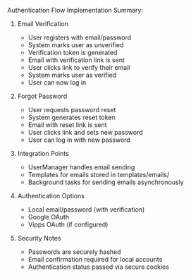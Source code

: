 Authentication Flow Implementation Summary:

1. Email Verification
   - User registers with email/password
   - System marks user as unverified
   - Verification token is generated
   - Email with verification link is sent
   - User clicks link to verify their email
   - System marks user as verified
   - User can now log in

2. Forgot Password
   - User requests password reset
   - System generates reset token
   - Email with reset link is sent
   - User clicks link and sets new password
   - User can log in with new password

3. Integration Points
   - UserManager handles email sending
   - Templates for emails stored in templates/emails/
   - Background tasks for sending emails asynchronously

4. Authentication Options
   - Local email/password (with verification)
   - Google OAuth
   - Vipps OAuth (if configured)

5. Security Notes
   - Passwords are securely hashed
   - Email confirmation required for local accounts
   - Authentication status passed via secure cookies
